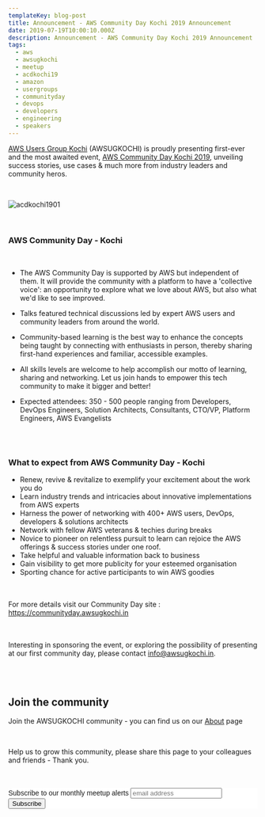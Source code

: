```yaml
---
templateKey: blog-post
title: Announcement - AWS Community Day Kochi 2019 Announcement
date: 2019-07-19T10:00:10.000Z
description: Announcement - AWS Community Day Kochi 2019 Announcement
tags:
  - aws
  - awsugkochi
  - meetup
  - acdkochi19
  - amazon
  - usergroups
  - communityday
  - devops
  - developers
  - engineering
  - speakers
---
```


[AWS Users Group Kochi](https://awsugkochi.in) (AWSUGKOCHI) is proudly presenting first-ever and the most awaited event, [AWS Community Day Kochi 2019](https://communityday.awsugkochi.in), unveiling success stories, use cases & much more from industry leaders and community heros.


<br>

![acdkochi1901](/img/awsugkochi-acdkochi19-banner.png)

<br> 

<h3> AWS Community Day - Kochi </h3>

<br> 

- The AWS Community Day is supported by AWS but independent of them. It will provide the community with a platform to have a 'collective voice': an opportunity to explore what we love about AWS, but also what we'd like to see improved.

- Talks featured technical discussions led by expert AWS users and community leaders from around the world.

- Community-based learning is the best way to enhance the concepts being taught by connecting with enthusiasts in person, thereby sharing first-hand experiences and familiar, accessible examples.

- All skills levels are welcome to help accomplish our motto of learning, sharing and networking. Let us join hands to empower this tech community to make it bigger and better!

- Expected attendees: 350 - 500 people ranging from Developers, DevOps Engineers, Solution Architects, Consultants, CTO/VP, Platform Engineers, AWS Evangelists

<br> 
<br> 


<h3>  What to expect from AWS Community Day - Kochi </h3> 


- Renew, revive & revitalize to exemplify your excitement about the work you do
- Learn industry trends and intricacies about innovative implementations from AWS experts
- Harness the power of networking with 400+ AWS users, DevOps, developers & solutions architects
- Network with fellow AWS veterans & techies during breaks
- Novice to pioneer on relentless pursuit to learn can rejoice the AWS offerings & success stories under one roof.
- Take helpful and valuable information back to business
- Gain visibility to get more publicity for your esteemed organisation
- Sporting chance for active participants to win AWS goodies


<br> <br> 
For more details visit our Community Day site : https://communityday.awsugkochi.in

<br> <br> 
Interesting in sponsoring the event, or exploring the possibility of presenting at our first community day, please contact info@awsugkochi.in.



<br> <br>

## Join the community

Join the AWSUGKOCHI community - you can find us on our [About](https://awsugkochi.in/about) page

<br> 

Help us to grow this community, please share this page to your colleagues and friends - Thank you.

<br>
<br>

<!-- Begin Mailchimp Signup Form -->
<link href="//cdn-images.mailchimp.com/embedcode/slim-10_7.css" rel="stylesheet" type="text/css">
<style type="text/css">
	#mc_embed_signup{background:#fff; clear:left; font:14px Helvetica,Arial,sans-serif; }
	/* Add your own Mailchimp form style overrides in your site stylesheet or in this style block.
	   We recommend moving this block and the preceding CSS link to the HEAD of your HTML file. */
</style>
<div id="mc_embed_signup">
<form action="https://awsugkochi.us20.list-manage.com/subscribe/post?u=b4c4469413422365d2a2e5cf6&amp;id=d4837b9a16" method="post" id="mc-embedded-subscribe-form" name="mc-embedded-subscribe-form" class="validate" target="_blank" novalidate>
    <div id="mc_embed_signup_scroll">
	<label for="mce-EMAIL">Subscribe to our monthly meetup alerts</label>
	<input type="email" value="" name="EMAIL" class="email" id="mce-EMAIL" placeholder="email address" required>
    <!-- real people should not fill this in and expect good things - do not remove this or risk form bot signups-->
    <div style="position: absolute; left: -5000px;" aria-hidden="true"><input type="text" name="b_b4c4469413422365d2a2e5cf6_d4837b9a16" tabindex="-1" value=""></div>
    <div class="clear"><input type="submit" value="Subscribe" name="subscribe" id="mc-embedded-subscribe" class="button"></div>
    </div>
</form>
</div>

<!--End mc_embed_signup-->
